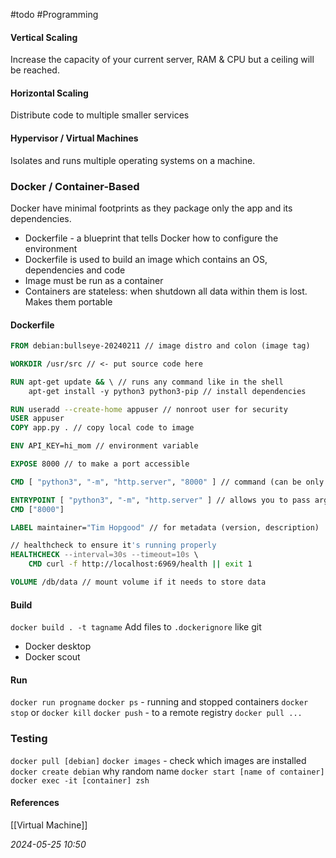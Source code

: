 #todo #Programming 
#### Vertical Scaling
Increase the capacity of your current server, RAM & CPU but a ceiling will be reached.
#### Horizontal Scaling
Distribute code to multiple smaller services
#### Hypervisor / Virtual Machines
Isolates and runs multiple operating systems on a machine.
### Docker / Container-Based
Docker have minimal footprints as they package only the app and its dependencies.
- Dockerfile - a blueprint that tells Docker how to configure the environment
- Dockerfile is used to build an image which contains an OS, dependencies and code
- Image must be run as a container
- Containers are stateless: when shutdown all data within them is lost. Makes them portable

#### Dockerfile
```dockerfile
FROM debian:bullseye-20240211 // image distro and colon (image tag)

WORKDIR /usr/src // <- put source code here

RUN apt-get update && \ // runs any command like in the shell
	apt-get install -y python3 python3-pip // install dependencies

RUN useradd --create-home appuser // nonroot user for security
USER appuser
COPY app.py . // copy local code to image

ENV API_KEY=hi_mom // environment variable

EXPOSE 8000 // to make a port accessible

CMD [ "python3", "-m", "http.server", "8000" ] // command (can be only one)

ENTRYPOINT [ "python3", "-m", "http.server" ] // allows you to pass arguments to the command when run
CMD ["8000"]

LABEL maintainer="Tim Hopgood" // for metadata (version, description)

// healthcheck to ensure it's running properly
HEALTHCHECK --interval=30s --timeout=10s \
	CMD curl -f http://localhost:6969/health || exit 1

VOLUME /db/data // mount volume if it needs to store data
```

#### Build
`docker build . -t tagname`
Add files to `.dockerignore` like git

- Docker desktop
- Docker scout
#### Run
`docker run progname`
`docker ps` - running and stopped containers
`docker stop` or `docker kill`
`docker push` - to a remote registry
`docker pull ...`

### Testing
`docker pull [debian]`
`docker images` - check which images are installed
`docker create debian` why random name
`docker start [name of container]`
`docker exec -it [container] zsh`

#### References

[[Virtual Machine]]

_2024-05-25 10:50_